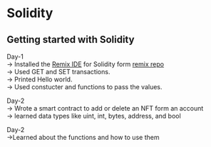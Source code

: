 # Solidity
<h2>Getting started with Solidity</h2>
Day-1<br>
-> Installed the <a href="https://remix.ethereum.org/#lang=en&optimize=false&runs=200&evmVersion=null&version=soljson-v0.8.26+commit.8a97fa7a.js">Remix IDE</a> for Solidity form <a href="https://github.com/ethereum/remix-desktop">remix repo</a><br>
-> Used GET and SET transactions.<br>
-> Printed Hello world.<br>
-> Used constucter and functions to pass the values.<br>

Day-2<br>
-> Wrote a smart contract to add or delete an NFT form an account<br>
-> learned data types like uint, int, bytes, address, and bool<br>

Day-2<br>
->Learned about the functions and how to use them <br>
